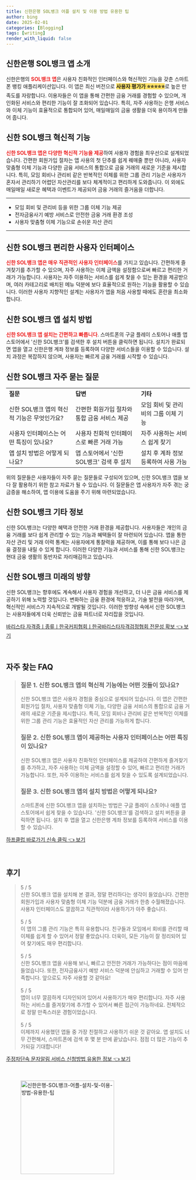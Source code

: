 ```yaml
---
title: 신한은행 SOL뱅크 어플 설치 및 이용 방법 유용한 팁
author: bing
date: 2025-02-01
categories: [Blogging]
tags: [writing]
render_with_liquid: false
---
```



<h2 id='신한은행_SOL뱅크_앱_소개'>신한은행 SOL뱅크 앱 소개</h2>

<p>신한은행의 <b><span style="color: #ee2323;">SOL뱅크 앱</span></b>은 사용자 친화적인 인터페이스와 혁신적인 기능을 갖춘 스마트폰 뱅킹 애플리케이션입니다. 이 앱은 최신 버전으로 <b><span style="background-color: #ffe066;">사용자 평가가 ⭐⭐⭐⭐⭐</span></b>로 높은 만족도를 자랑합니다. 이용자들은 이 앱을 통해 간편한 금융 거래를 경험할 수 있으며, 개인화된 서비스와 편리한 기능이 잘 조화되어 있습니다. 특히, 자주 사용하는 은행 서비스와 이체 기능이 효율적으로 통합되어 있어, 매일매일의 금융 생활을 더욱 용이하게 만들어 줍니다.</p>

<h2 id='신한_SOL뱅크_혁신적_기능'>신한 SOL뱅크 혁신적 기능</h2>

<p><b><span style="color: #ee2323;">신한 SOL뱅크 앱은 다양한 혁신적 기능을 제공</span></b>하여 사용자 경험을 최우선으로 설계되었습니다. 간편한 회원가입 절차는 앱 사용의 첫 단추를 쉽게 꿰매줄 뿐만 아니라, 사용자 맞춤형 이체 기능과 다양한 금융 서비스의 통합으로 금융 거래의 새로운 기준을 제시합니다. 특히, 모임 회비나 관리비 같은 반복적인 이체를 위한 그룹 관리 기능은 사용자가 혼자서 관리하기 어렵던 자산관리를 보다 체계적이고 편리하게 도와줍니다. 이 외에도 매일매일 새로운 혜택과 이벤트가 제공되어 금융 거래의 즐거움을 더합니다.</p>

<hr />

<ul>
    <li>모임 회비 및 관리비 등을 위한 그룹 이체 기능 제공</li>
    <li>전자금융사기 예방 서비스로 안전한 금융 거래 환경 조성</li>
    <li>사용자 맞춤형 이체 기능으로 손쉬운 자산 관리</li>
</ul>

<hr />

<h2 id='신한_SOL뱅크_편리한_사용자_인터페이스'>신한 SOL뱅크 편리한 사용자 인터페이스</h2>

<p><b><span style="color: #ee2323;">신한 SOL뱅크 앱은 매우 직관적인 사용자 인터페이스</span></b>를 가지고 있습니다. 간편하게 즐겨찾기를 추가할 수 있으며, 자주 사용하는 이체 금액을 설정함으로써 빠르고 편리한 거래가 가능합니다. 사용자는 자주 이용하는 서비스를 쉽게 찾을 수 있는 환경을 제공받으며, 여러 카테고리로 배치된 메뉴 덕분에 보다 효율적으로 원하는 기능을 활용할 수 있습니다. 이러한 사용자 지향적인 설계는 사용자가 앱을 처음 사용할 때에도 혼란을 최소화합니다.</p>

<h2 id='신한_SOL뱅크_앱_설치_방법'>신한 SOL뱅크 앱 설치 방법</h2>

<p><b><span style="color: #ee2323;">신한 SOL뱅크 앱 설치는 간편하고 빠릅니다</span></b>. 스마트폰의 구글 플레이 스토어나 애플 앱 스토어에서 '신한 SOL뱅크'를 검색한 후 설치 버튼을 클릭하면 됩니다. 설치가 완료되면 앱을 열고 신한은행 계좌 정보를 등록하여 다양한 서비스들을 이용할 수 있습니다. 설치 과정은 복잡하지 않으며, 사용자는 빠르게 금융 거래를 시작할 수 있습니다.</p>

<h2 id='신한_SOL뱅크_자주_묻는_질문'>신한 SOL뱅크 자주 묻는 질문</h2>

<table>
    <tr>
        <td><b>질문</b></td>
        <td><b>답변</b></td>
        <td><b>기타</b></td>
    </tr>
    <tr>
        <td>신한 SOL뱅크 앱의 혁신적 기능은 무엇인가요?</td>
        <td>간편한 회원가입 절차와 통합 금융 서비스 제공</td>
        <td>모임 회비 및 관리비의 그룹 이체 기능</td>
    </tr>
    <tr>
        <td>사용자 인터페이스는 어떤 특징이 있나요?</td>
        <td>사용자 친화적 인터페이스로 빠른 거래 가능</td>
        <td>자주 사용하는 서비스 쉽게 찾기</td>
    </tr>
    <tr>
        <td>앱 설치 방법은 어떻게 되나요?</td>
        <td>앱 스토어에서 '신한 SOL뱅크' 검색 후 설치</td>
        <td>설치 후 계좌 정보 등록하여 사용 가능</td>
    </tr>
</table>

<p>위의 질문들은 사용자들이 자주 묻는 질문들로 구성되어 있으며, 신한 SOL뱅크 앱을 보다 잘 활용하기 위한 참고 자료가 될 수 있습니다. 이 질문들은 앱 사용자가 자주 겪는 궁금증을 해소하여, 앱 이용에 도움을 주기 위해 마련되었습니다.</p>

<h2 id='신한_SOL뱅크_기타_정보'>신한 SOL뱅크 기타 정보</h2>

<p>신한 SOL뱅크는 다양한 혜택과 안전한 거래 환경을 제공합니다. 사용자들은 개인의 금융 거래를 보다 쉽게 관리할 수 있는 기능과 혜택들이 잘 마련되어 있습니다. 앱을 통한 자산 관리 및 거래 이력 통계는 사용자에게 통찰력을 제공하며, 이를 통해 보다 나은 금융 결정을 내릴 수 있게 합니다. 이러한 다양한 기능과 서비스를 통해 신한 SOL뱅크는 현대 금융 생활의 동반자로 자리매김하고 있습니다.</p>

<h2 id='신한_SOL뱅크_미래의_방향'>신한 SOL뱅크 미래의 방향</h2>

<p>신한 SOL뱅크는 향후에도 계속해서 사용자 경험을 개선하고, 더 나은 금융 서비스를 제공하기 위해 노력할 것입니다. 변화하는 금융 환경에 적응하고, 기술 발전을 따라가며, 혁신적인 서비스가 지속적으로 개발될 것입니다. 이러한 방향성 속에서 신한 SOL뱅크는 사용자들에게 더욱 신뢰받는 금융 파트너로 자리잡을 것입니다.</p>


<p><a class="click-button" title="바리스타 자격증ㅣ종류ㅣ한국커피협회ㅣ한국바리스타자격검정협회 전문성 확보" href="https://aptwhite.github.io/posts/%EB%B0%94%EB%A6%AC%EC%8A%A4%ED%83%80-%EC%9E%90%EA%B2%A9%EC%A6%9D%E3%85%A3%EC%A2%85%EB%A5%98%E3%85%A3%ED%95%9C%EA%B5%AD%EC%BB%A4%ED%94%BC%ED%98%91%ED%9A%8C%E3%85%A3%ED%95%9C%EA%B5%AD%EB%B0%94%EB%A6%AC%EC%8A%A4%ED%83%80%EC%9E%90%EA%B2%A9%EA%B2%80%EC%A0%95%ED%98%91%ED%9A%8C-%EC%A0%84%EB%AC%B8%EC%84%B1-%ED%99%95%EB%B3%B4/" rel="dofollow">바리스타 자격증ㅣ종류ㅣ한국커피협회ㅣ한국바리스타자격검정협회 전문성 확보 👈 보기</a></p><br>
<h2 id='자주_찾는_FAQ'>자주 찾는 FAQ</h2>
<div itemscope="" itemtype="https://schema.org/FAQPage">
<blockquote>
<div itemscope="" itemprop="mainEntity" itemtype="https://schema.org/Question">
<h3 itemprop="name">질문 1. 신한 SOL뱅크 앱의 혁신적 기능에는 어떤 것들이 있나요?</h3>
<div itemscope="" itemprop="acceptedAnswer" itemtype="https://schema.org/Answer">
<span itemprop="text">
<p>신한 SOL뱅크 앱은 사용자 경험을 중심으로 설계되어 있습니다. 이 앱은 간편한 회원가입 절차, 사용자 맞춤형 이체 기능, 다양한 금융 서비스의 통합으로 금융 거래의 새로운 기준을 제시합니다. 특히, 모임 회비나 관리비 같은 반복적인 이체를 위한 그룹 관리 기능은 효율적인 자산 관리를 가능하게 합니다.</p>
</span>
</div>
</div>
<div itemscope="" itemprop="mainEntity" itemtype="https://schema.org/Question">
<h3 itemprop="name">질문 2. 신한 SOL뱅크 앱이 제공하는 사용자 인터페이스는 어떤 특징이 있나요?</h3>
<div itemscope="" itemprop="acceptedAnswer" itemtype="https://schema.org/Answer">
<span itemprop="text">
<p>신한 SOL뱅크 앱은 사용자 친화적인 인터페이스를 제공하여 간편하게 즐겨찾기를 추가하고, 자주 사용하는 이체 금액을 설정할 수 있어, 빠르고 편리한 거래가 가능합니다. 또한, 자주 이용하는 서비스를 쉽게 찾을 수 있도록 설계되었습니다.</p>
</span>
</div>
</div>
<div itemscope="" itemprop="mainEntity" itemtype="https://schema.org/Question">
<h3 itemprop="name">질문 3. 신한 SOL뱅크 앱의 설치 방법은 어떻게 되나요?</h3>
<div itemscope="" itemprop="acceptedAnswer" itemtype="https://schema.org/Answer">
<span itemprop="text">
<p>스마트폰에 신한 SOL뱅크 앱을 설치하는 방법은 구글 플레이 스토어나 애플 앱 스토어에서 쉽게 찾을 수 있습니다. '신한 SOL뱅크'를 검색하고 설치 버튼을 클릭하면 됩니다. 설치 후 앱을 열고 신한은행 계좌 정보를 등록하여 서비스를 이용할 수 있습니다.</p>
</span>
</div>
</div>
</blockquote>
</div>
<p><a class="click-button" title="하프클럽 바로가기 신속 클릭" href="https://aptwhite.github.io/posts/%ED%95%98%ED%94%84%ED%81%B4%EB%9F%BD-%EB%B0%94%EB%A1%9C%EA%B0%80%EA%B8%B0-%EC%8B%A0%EC%86%8D-%ED%81%B4%EB%A6%AD/" rel="dofollow">하프클럽 바로가기 신속 클릭 👈 보기</a></p><br>
<h2 id='후기'>후기</h2>
<div itemscope itemtype="https://schema.org/Product">
  <blockquote>
  <div itemprop="review" itemscope itemtype="https://schema.org/Review">
      <div itemprop="reviewRating" itemscope itemtype="https://schema.org/Rating"> <span itemprop="ratingValue">5</span> / <span itemprop="bestRating">5</span> </div>
      <span itemprop="reviewBody">신한 SOL뱅크 앱을 설치해 본 결과, 정말 편리하다는 생각이 들었습니다. 간편한 회원가입과 사용자 맞춤형 이체 기능 덕분에 금융 거래가 한층 수월해졌습니다. 사용자 인터페이스도 깔끔하고 직관적이라 사용하기가 아주 좋습니다.</span>
  </div>
  <br>
  <div itemprop="review" itemscope itemtype="https://schema.org/Review">
      <div itemprop="reviewRating" itemscope itemtype="https://schema.org/Rating"> <span itemprop="ratingValue">5</span> / <span itemprop="bestRating">5</span> </div>
      <span itemprop="reviewBody">이 앱의 그룹 관리 기능은 특히 유용합니다. 친구들과 모임에서 회비를 관리할 때 이체를 쉽게 할 수 있어서 정말 좋았습니다. 더욱이, 모든 기능이 잘 정리되어 있어 찾기에도 매우 편리합니다.</span>
  </div>
  <br>
  <div itemprop="review" itemscope itemtype="https://schema.org/Review">
      <div itemprop="reviewRating" itemscope itemtype="https://schema.org/Rating"> <span itemprop="ratingValue">5</span> / <span itemprop="bestRating">5</span> </div>
      <span itemprop="reviewBody">신한 SOL뱅크 앱을 사용해 보니, 빠르고 안전한 거래가 가능하다는 점이 마음에 들었습니다. 또한, 전자금융사기 예방 서비스 덕분에 안심하고 거래할 수 있어 만족합니다. 앞으로도 자주 사용할 것 같아요!</span>
  </div>
  <br>
  <div itemprop="review" itemscope itemtype="https://schema.org/Review">
      <div itemprop="reviewRating" itemscope itemtype="https://schema.org/Rating"> <span itemprop="ratingValue">5</span> / <span itemprop="bestRating">5</span> </div>
      <span itemprop="reviewBody">앱이 너무 깔끔하게 디자인되어 있어서 사용하기가 매우 편리합니다. 자주 사용하는 서비스를 즐겨찾기에 추가할 수 있어서 빠른 접근이 가능하네요. 전체적으로 정말 만족스러운 경험이었습니다.</span>
  </div>
  <br>
  <div itemprop="review" itemscope itemtype="https://schema.org/Review">
      <div itemprop="reviewRating" itemscope itemtype="https://schema.org/Rating"> <span itemprop="ratingValue">5</span> / <span itemprop="bestRating">5</span> </div>
      <span itemprop="reviewBody">이제까지 사용했던 앱들 중 가장 친절하고 사용하기 쉬운 것 같아요. 앱 설치도 너무 간편해서, 스마트폰에 검색 후 몇 분 만에 끝났습니다. 점점 더 많은 기능이 추가되길 기대합니다!</span>
  </div>
  </blockquote>
</div>
<p><a class="click-button" title="주정차단속 문자알림 서비스 신청방법 유용한 정보" href="https://aptwhite.github.io/posts/%EC%A3%BC%EC%A0%95%EC%B0%A8%EB%8B%A8%EC%86%8D-%EB%AC%B8%EC%9E%90%EC%95%8C%EB%A6%BC-%EC%84%9C%EB%B9%84%EC%8A%A4-%EC%8B%A0%EC%B2%AD%EB%B0%A9%EB%B2%95-%EC%9C%A0%EC%9A%A9%ED%95%9C-%EC%A0%95%EB%B3%B4/" rel="dofollow">주정차단속 문자알림 서비스 신청방법 유용한 정보 👈 보기</a></p><br>
<figure class="image"><img src="https://aptwhite.github.io/assets/img/thumbnail/신한은행-SOL뱅크-어플-설치-및-이용-방법-유용한-팁.webp" alt="신한은행-SOL뱅크-어플-설치-및-이용-방법-유용한-팁" width="256" height="256"></figure>